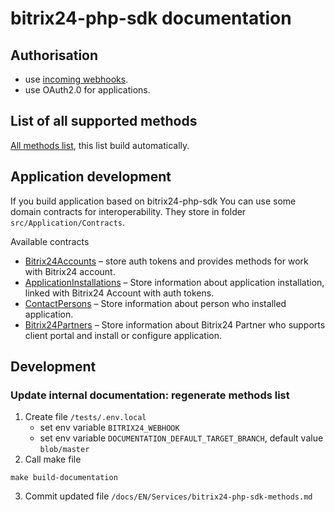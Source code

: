 bitrix24-php-sdk documentation
=============================================

## Authorisation
- use [incoming webhooks](Core/Auth/auth.md).
- use OAuth2.0 for applications.

## List of all supported methods
[All methods list](Services/bitrix24-php-sdk-methods.md), this list build automatically.  

## Application development
If you build application based on bitrix24-php-sdk You can use some domain contracts for interoperability. 
They store in folder `src/Application/Contracts`.

Available contracts
- [Bitrix24Accounts](/src/Application/Contracts/Bitrix24Accounts/Docs/Bitrix24Accounts.md) – store auth tokens and provides methods for work with Bitrix24 account.
- [ApplicationInstallations](/src/Application/Contracts/ApplicationInstallations/Docs/ApplicationInstallations.md) – Store information about application installation, linked with Bitrix24 Account with auth tokens.
- [ContactPersons](/src/Application/Contracts/ContactPersons/Docs/ContactPersons.md) – Store information about person who installed application.
- [Bitrix24Partners](/src/Application/Contracts/Bitrix24Partners/Docs/Bitrix24Partners.md) – Store information about Bitrix24 Partner who supports client portal and install or configure application.

## Development

### Update internal documentation: regenerate methods list
1. Create file `/tests/.env.local`
   - set env variable `BITRIX24_WEBHOOK`  
   - set env variable `DOCUMENTATION_DEFAULT_TARGET_BRANCH`, default value `blob/master`
2. Call make file
```shell
make build-documentation
```
3. Commit updated file `/docs/EN/Services/bitrix24-php-sdk-methods.md`